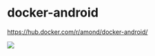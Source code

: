 # docker-android


https://hub.docker.com/r/amond/docker-android/

[![](https://imagelayers.io/badge/amond/docker-android:latest.svg)](https://imagelayers.io/?images=amond/docker-android:latest 'Get your own badge on imagelayers.io')
